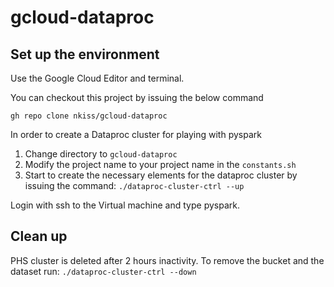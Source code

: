 # gcloud-dataproc

## Set up the environment
Use the Google Cloud Editor and terminal.

You can checkout this project by issuing the below command

`gh repo clone nkiss/gcloud-dataproc`


In order to create a Dataproc cluster for playing with pyspark
1. Change directory to `gcloud-dataproc`
2. Modify the project name to your project name in the `constants.sh`
3. Start to create the necessary elements for the dataproc cluster by issuing the command: `./dataproc-cluster-ctrl --up`

Login with ssh to the Virtual machine and type pyspark.

## Clean up
PHS cluster is deleted after 2 hours inactivity.
To remove the bucket and the dataset run:
`./dataproc-cluster-ctrl --down`
